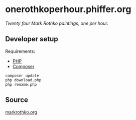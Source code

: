 # onerothkoperhour.phiffer.org

_Twenty four Mark Rothko paintings, one per hour._

## Developer setup

Requirements:

-   [PHP](https://www.php.net/)
-   [Composer](https://getcomposer.org/)

```
composer update
php download.php
php rename.php
```

## Source

[markrothko.org](https://www.markrothko.org/)
